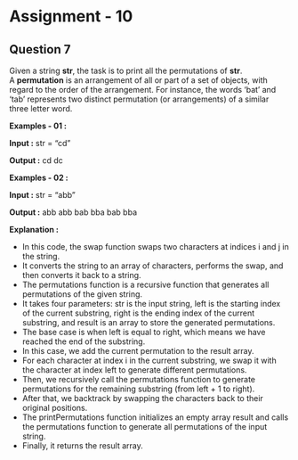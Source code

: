 # **Assignment - 10**

## **Question 7**

Given a string **str**, the task is to print all the permutations of **str**. A **permutation** is an arrangement of all or part of a set of objects, with regard to the order of the arrangement. For instance, the words ‘bat’ and ‘tab’ represents two distinct permutation (or arrangements) of a similar three letter word.

**Examples - 01 :**

**Input :** str = “cd”

**Output :** cd dc

**Examples - 02 :**

**Input :** str = “abb”

**Output :** abb abb bab bba bab bba

**Explanation :**
- In this code, the swap function swaps two characters at indices i and j in the string. 
- It converts the string to an array of characters, performs the swap, and then converts it back to a string.
- The permutations function is a recursive function that generates all permutations of the given string. 
- It takes four parameters: str is the input string, left is the starting index of the current substring, right is the ending index of the current substring, and result is an array to store the generated permutations.
- The base case is when left is equal to right, which means we have reached the end of the substring. 
- In this case, we add the current permutation to the result array.
- For each character at index i in the current substring, we swap it with the character at index left to generate different permutations. 
- Then, we recursively call the permutations function to generate permutations for the remaining substring (from left + 1 to right). 
- After that, we backtrack by swapping the characters back to their original positions.
- The printPermutations function initializes an empty array result and calls the permutations function to generate all permutations of the input string. 
- Finally, it returns the result array.